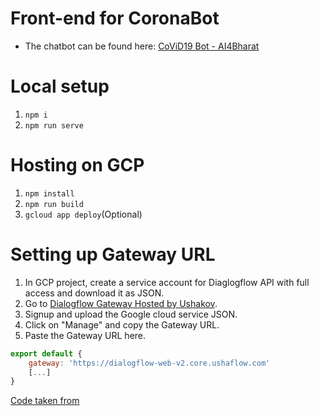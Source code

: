 # Front-end for CoronaBot
- The chatbot can be found here: [CoViD19 Bot - AI4Bharat](https://covid19.ai4bharat.org/)

# Local setup

1. `npm i`
2. `npm run serve`

# Hosting on GCP

1. `npm install`
2. `npm run build`
3. `gcloud app deploy`(Optional)

# Setting up Gateway URL
1. In GCP project, create a service account for Diaglogflow API with full access and download it as JSON. 
2. Go to [Dialogflow Gateway Hosted by Ushakov](https://dialogflow.cloud.ushakov.co).
3. Signup and upload the Google cloud service JSON.
4. Click on "Manage" and copy the Gateway URL.
5. Paste the Gateway URL here.
```js
export default {
    gateway: 'https://dialogflow-web-v2.core.ushaflow.com'
    [...]
}
```

[Code taken from](https://github.com/mishushakov/dialogflow-web-v2)
